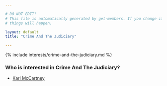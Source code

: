 ```yaml
---

# DO NOT EDIT!
# This file is automatically generated by get-members. If you change it, bad
# things will happen.

layout: default
title: "Crime And The Judiciary"

---
```


{% include interests/crime-and-the-judiciary.md %}

### Who is interested in Crime And The Judiciary?


* [Karl McCartney](/members/karl-mccartney.html)
